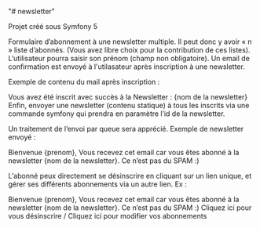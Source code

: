 "# newsletter" 

Projet créé sous Symfony 5

Formulaire d’abonnement à une newsletter multiple. 
Il peut donc y avoir « n » liste d’abonnés. 
(Vous avez libre choix pour la contribution de ces listes). 
L’utilisateur pourra saisir son prénom (champ non obligatoire).
Un email de confirmation est envoyé à l'utilasateur après inscription à une newsletter. 

Exemple de contenu du mail après inscription :

Vous avez été inscrit avec succès à la Newsletter : {nom de la newsletter}
Enfin, envoyer une newsletter (contenu statique) à tous les inscrits via une commande
symfony qui prendra en paramètre l’id de la newsletter. 

Un traitement de l’envoi par queue sera apprécié. 
Exemple de newsletter envoyé :

Bienvenue {prenom},
Vous recevez cet email car vous êtes abonné à la newsletter {nom de la
newsletter}. Ce n’est pas du SPAM :)

L'abonné peux directement se désinscrire en cliquant sur un lien unique, 
et gérer ses différents abonnements via un autre lien. Ex :

Bienvenue {prenom},
Vous recevez cet email car vous êtes abonné à la newsletter {nom de la
newsletter}.
Ce n’est pas du SPAM :)
Cliquez ici pour vous désinscrire / Cliquez ici pour modifier vos abonnements
